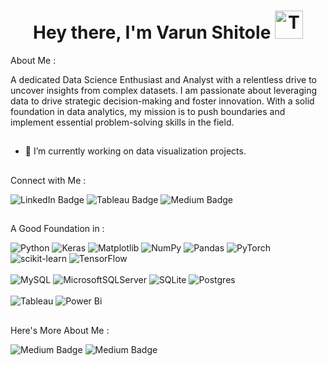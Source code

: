 <h1 align="center">Hey there, I'm Varun Shitole <img src="https://raw.githubusercontent.com/Tarikul-Islam-Anik/Animated-Fluent-Emojis/master/Emojis/People%20with%20professions/Technologist%20Light%20Skin%20Tone.png" alt="Technologist Light Skin Tone" width="45" height="45" /> </h1>

About Me :

A dedicated Data Science Enthusiast and Analyst with a relentless drive to uncover insights from complex datasets. 
I am passionate about leveraging data to drive strategic decision-making and foster innovation. With a solid foundation in data analytics, my mission is to push boundaries and implement essential problem-solving skills in the field.

##
- 🔭 I’m currently working on data visualization projects.


##
Connect with Me :

<a href="https://www.linkedin.com/in/varun-shitole" target="_blank" style="text-decoration: none; color: inherit;">
    <img src="https://img.shields.io/badge/linkedin-%230077B5.svg?style=for-the-badge&logo=linkedin&logoColor=white" alt="LinkedIn Badge">
</a>
<a href="https://public.tableau.com/app/profile/varun.shitole1764/vizzes" target="_blank" style="text-decoration: none; color: inherit;">
    <img src="https://img.shields.io/badge/Tableau-E97627?style=for-the-badge&logo=Tableau&logoColor=white" alt="Tableau Badge">
</a>
<a href="https://medium.com/@varun-shitole" target="_blank" style="text-decoration: none; color: inherit;">
    <img src="https://img.shields.io/badge/Medium-12100E?style=for-the-badge&logo=medium&logoColor=white" alt="Medium Badge">
</a>

##
A Good Foundation in :

![Python](https://img.shields.io/badge/python-3670A0?style=for-the-badge&logo=python&logoColor=ffdd54) 
![Keras](https://img.shields.io/badge/Keras-%23D00000.svg?style=for-the-badge&logo=Keras&logoColor=white)
![Matplotlib](https://img.shields.io/badge/Matplotlib-%23ffffff.svg?style=for-the-badge&logo=Matplotlib&logoColor=black)
![NumPy](https://img.shields.io/badge/numpy-%23013243.svg?style=for-the-badge&logo=numpy&logoColor=white)
![Pandas](https://img.shields.io/badge/pandas-%23150458.svg?style=for-the-badge&logo=pandas&logoColor=white)
![PyTorch](https://img.shields.io/badge/PyTorch-%23EE4C2C.svg?style=for-the-badge&logo=PyTorch&logoColor=white)
![scikit-learn](https://img.shields.io/badge/scikit--learn-%23F7931E.svg?style=for-the-badge&logo=scikit-learn&logoColor=white)
![TensorFlow](https://img.shields.io/badge/TensorFlow-%23FF6F00.svg?style=for-the-badge&logo=TensorFlow&logoColor=white)
<br></br>
![MySQL](https://img.shields.io/badge/mysql-4479A1.svg?style=for-the-badge&logo=mysql&logoColor=white)
![MicrosoftSQLServer](https://img.shields.io/badge/Microsoft%20SQL%20Server-CC2927?style=for-the-badge&logo=microsoft%20sql%20server&logoColor=white)
![SQLite](https://img.shields.io/badge/sqlite-%2307405e.svg?style=for-the-badge&logo=sqlite&logoColor=white)
![Postgres](https://img.shields.io/badge/postgres-%23316192.svg?style=for-the-badge&logo=postgresql&logoColor=white)
<br></br>
![Tableau](https://img.shields.io/badge/Tableau-E97627?style=for-the-badge&logo=Tableau&logoColor=white)
![Power Bi](https://img.shields.io/badge/power_bi-F2C811?style=for-the-badge&logo=powerbi&logoColor=black)

##
Here's More About Me :

<a href="" target="_blank" style="text-decoration: none; color: inherit;">
    <img src="https://img.shields.io/badge/Portfolio-bde225.svg?style=for-the-badge" alt="Medium Badge">
</a>
<a href="" target="_blank" style="text-decoration: none; color: inherit;">
    <img src="https://img.shields.io/badge/Resume-aaf2a0.svg?style=for-the-badge" alt="Medium Badge">
</a>
